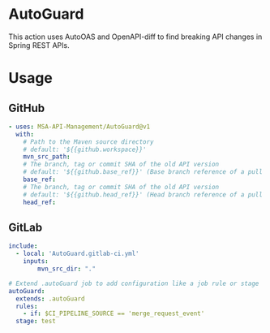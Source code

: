 # AutoGuard
This action uses AutoOAS and OpenAPI-diff to find breaking API changes in Spring REST APIs.

# Usage
## GitHub
~~~yml
- uses: MSA-API-Management/AutoGuard@v1
  with:
    # Path to the Maven source directory
    # default: '${{github.workspace}}'
    mvn_src_path:
    # The branch, tag or commit SHA of the old API version
    # default: '${{github.base_ref}}' (Base branch reference of a pull request)
    base_ref:
    # The branch, tag or commit SHA of the old API version
    # default: '${{github.head_ref}}' (Head branch reference of a pull request)
    head_ref:
~~~
## GitLab 
~~~yml
include:
  - local: 'AutoGuard.gitlab-ci.yml'
    inputs:
        mvn_src_dir: "."

# Extend .autoGuard job to add configuration like a job rule or stage 
autoGuard:
  extends: .autoGuard
  rules:
    - if: $CI_PIPELINE_SOURCE == 'merge_request_event'
  stage: test
~~~

